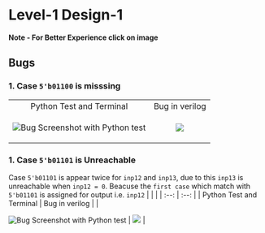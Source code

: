 # Level-1 Design-1

**Note - For Better Experience click on image**

## Bugs

### 1. Case ```5'b01100``` is misssing

| | |
| :--: | :--: |
| Python Test and Terminal | Bug in verilog |
| <p align="left"> <img src="https://user-images.githubusercontent.com/66154908/180635808-bcd67bbc-8ca0-4b33-a601-3cb169258879.png" alt="Bug Screenshot with Python test" /> | <img src="https://user-images.githubusercontent.com/66154908/180635840-a2cfc6d3-3609-4391-9f65-1d04f046bce0.png"/> | 
 
### 1. Case ```5'b01101``` is Unreachable
Case ```5'b01101``` is appear twice for ```inp12``` and ```inp13```, due to this ```inp13``` is unreachable when ```inp12 = 0```. Beacuse the ```first case``` which match with ```5'b01101``` is assigned for output i.e. ```inp12```
| | |
| :--: | :--: |
| Python Test and Terminal | Bug in verilog |
| <p align="left"> <img src="https://user-images.githubusercontent.com/66154908/180636516-2f2b55a3-2cb3-4d4b-8e99-053e982a79c3.png" alt="Bug Screenshot with Python test" /> | <img src="https://user-images.githubusercontent.com/66154908/180636340-05ca9fe0-1ef2-4be4-b507-f16ce625f253.png"/> | 
